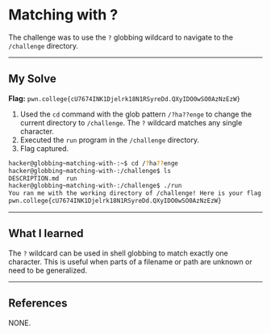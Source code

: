 # Matching with ?

The challenge was to use the `?` globbing wildcard to navigate to the `/challenge` directory.

-----

## My Solve

**Flag:** `pwn.college{cU7674INK1Djelrk18N1RSyreDd.QXyIDO0wSO0AzNzEzW}`

1.  Used the `cd` command with the glob pattern `/?ha??enge` to change the current directory to `/challenge`. The `?` wildcard matches any single character.
2.  Executed the `run` program in the `/challenge` directory.
3.  Flag captured.

<!-- end list -->

```bash
hacker@globbing~matching-with-:~$ cd /?ha??enge
hacker@globbing~matching-with-:/challenge$ ls
DESCRIPTION.md  run
hacker@globbing~matching-with-:/challenge$ ./run
You ran me with the working directory of /challenge! Here is your flag:
pwn.college{cU7674INK1Djelrk18N1RSyreDd.QXyIDO0wSO0AzNzEzW}
```

-----

## What I learned

The `?` wildcard can be used in shell globbing to match exactly one character. This is useful when parts of a filename or path are unknown or need to be generalized.

-----

## References

NONE.